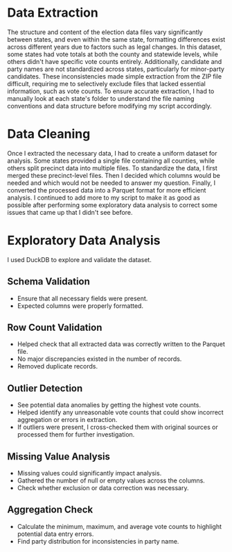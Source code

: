 # Data Extraction
The structure and content of the election data files vary significantly between states, and even within the same state, formatting differences exist across different years due to factors such as legal changes. In this dataset, some states had vote totals at both the county and statewide levels, while others didn't have specific vote counts entirely. Additionally, candidate and party names are not standardized across states, particularly for minor-party candidates. These inconsistencies made simple extraction from the ZIP file difficult, requiring me to selectively exclude files that lacked essential information, such as vote counts. To ensure accurate extraction, I had to manually look at each state's folder to understand the file naming conventions and data structure before modifying my script accordingly.

# Data Cleaning
Once I extracted the necessary data, I had to create a uniform dataset for analysis. Some states provided a single file containing all counties, while others split precinct data into multiple files. To standardize the data, I first merged these precinct-level files. Then I decided which columns would be needed and which would not be needed to answer my question. Finally, I converted the processed data into a Parquet format for more efficient analysis. I continued to add more to my script to make it as good as possible after performing some exploratory data analysis to correct some issues that came up that I didn't see before.

# Exploratory Data Analysis 
I used DuckDB to explore and validate the dataset.

## Schema Validation
- Ensure that all necessary fields were present.
- Expected columns were properly formatted.

## Row Count Validation
- Helped check that all extracted data was correctly written to the Parquet file.
- No major discrepancies existed in the number of records.
- Removed duplicate records.

## Outlier Detection
- See potential data anomalies by getting the highest vote counts.
- Helped identify any unreasonable vote counts that could show incorrect aggregation or errors in extraction. 
- If outliers were present, I cross-checked them with original sources or processed them for further investigation.

## Missing Value Analysis
- Missing values could significantly impact analysis. 
- Gathered the number of null or empty values across the columns.
- Check whether exclusion or data correction was necessary.

## Aggregation Check
- Calculate the minimum, maximum, and average vote counts to highlight potential data entry errors.
- Find party distribution for inconsistencies in party name.